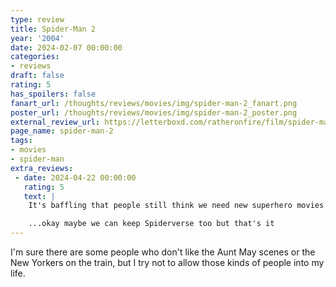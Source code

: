 ```yaml
---
type: review
title: Spider-Man 2
year: '2004'
date: 2024-02-07 00:00:00
categories:
- reviews
draft: false
rating: 5
has_spoilers: false
fanart_url: /thoughts/reviews/movies/img/spider-man-2_fanart.png
poster_url: /thoughts/reviews/movies/img/spider-man-2_poster.png
external_review_url: https://letterboxd.com/ratheronfire/film/spider-man-2/
page_name: spider-man-2
tags:
- movies
- spider-man
extra_reviews:
 - date: 2024-04-22 00:00:00
   rating: 5
   text: |
    It's baffling that people still think we need new superhero movies when we've had this one for 20 years now.

    ...okay maybe we can keep Spiderverse too but that's it
---
```


I'm sure there are some people who don't like the Aunt May scenes or the New Yorkers on the train, but I try not to allow those kinds of people into my life.

